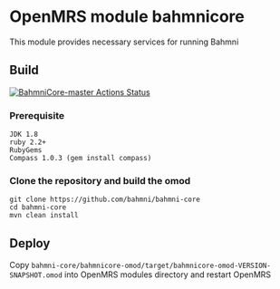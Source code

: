 # OpenMRS module bahmnicore

This module provides necessary services for running Bahmni

## Build

[![BahmniCore-master Actions Status](https://github.com/Bahmni/bahmni-core/workflows/Java%20CI%20with%20Maven/badge.svg)](https://github.com/Bahmni/bahmni-core/actions)

### Prerequisite
    JDK 1.8
    ruby 2.2+
    RubyGems
    Compass 1.0.3 (gem install compass)
    
### Clone the repository and build the omod
   
    git clone https://github.com/bahmni/bahmni-core
    cd bahmni-core
    mvn clean install
    
## Deploy

Copy ```bahmni-core/bahmnicore-omod/target/bahmnicore-omod-VERSION-SNAPSHOT.omod``` into OpenMRS modules directory and restart OpenMRS
